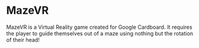 # MazeVR
MazeVR is a Virtual Reality game created for Google Cardboard. It requires the player to guide themselves out of a maze using nothing but the rotation of their head!

